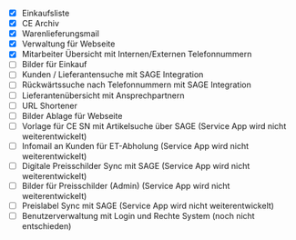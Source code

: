 - [x] Einkaufsliste
- [x] CE Archiv
- [x] Warenlieferungsmail
- [x] Verwaltung für Webseite
- [x] Mitarbeiter Übersicht mit Internen/Externen Telefonnummern
- [ ] Bilder für Einkauf
- [ ] Kunden / Lieferantensuche mit SAGE Integration
- [ ] Rückwärtssuche nach Telefonnummern mit SAGE Integration
- [ ] Lieferantenübersicht mit Ansprechpartnern
- [ ] URL Shortener
- [ ] Bilder Ablage für Webseite
- [ ] Vorlage für CE SN mit Artikelsuche über SAGE (Service App wird nicht weiterentwickelt)
- [ ] Infomail an Kunden für ET-Abholung (Service App wird nicht weiterentwickelt)
- [ ] Digitale Preisschilder Sync mit SAGE (Service App wird nicht weiterentwickelt)
- [ ] Bilder für Preisschilder (Admin) (Service App wird nicht weiterentwickelt)
- [ ] Preislabel Sync mit SAGE (Service App wird nicht weiterentwickelt)
- [ ] Benutzerverwaltung mit Login und Rechte System (noch nicht entschieden)
